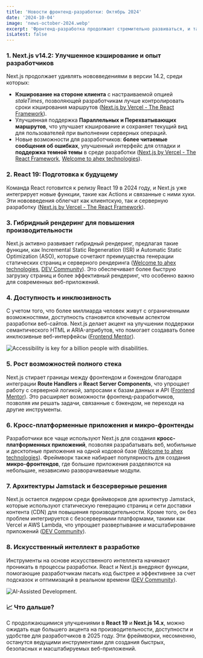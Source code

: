 ```yaml
---
title: 'Новости фронтенд-разработки: Октябрь 2024'
date: '2024-10-04'
image: 'news-october-2024.webp'
excerpt: 'Фронтенд-разработка продолжает стремительно развиваться, и такие фреймворки, как React и Next.js, остаются на передовой. Вот ключевые обновления и тенденции, которые можно выделить по итогам 2024 года:'
isLatest: false
---
```


### 1. Next.js v14.2: Улучшенное кэширование и опыт разработчиков

Next.js продолжает удивлять нововведениями в версии 14.2, среди которых:

-   **Кэширование на стороне клиента** с настраиваемой опцией _staleTimes_, позволяющей разработчикам лучше контролировать сроки кэширования маршрутов ([Next.js by Vercel - The React Framework](https://nextjs.org/blog/next-14-2)).
-   Улучшенная поддержка **Параллельных и Перехватывающих маршрутов**, что улучшает кэширование и сохраняет текущий вид для пользователей при выполнении серверных операций.
-   Новые возможности для разработчиков: **более читаемые сообщения об ошибках**, улучшенный интерфейс для отладки и **поддержка темной темы** в среде разработки ([Next.js by Vercel - The React Framework](https://nextjs.org/blog/next-14-2), [Welcome to ahex technologies](https://ahex.co/the-rise-of-next-js-in-2024-trends-and-predictions/)).

### 2. React 19: Подготовка к будущему

Команда React готовится к релизу React 19 в 2024 году, и Next.js уже интегрирует новые функции, такие как Actions и связанные с ними хуки. Эти нововведения облегчат как клиентскую, так и серверную разработку ([Next.js by Vercel - The React Framework](https://nextjs.org/blog/next-14-2)).

### 3. Гибридный рендеринг для повышения производительности

Next.js активно развивает гибридный рендеринг, предлагая такие функции, как Incremental Static Regeneration (ISR) и Automatic Static Optimization (ASO), которые сочетают преимущества генерации статических страниц и серверного рендеринга ([Welcome to ahex technologies](https://ahex.co/the-rise-of-next-js-in-2024-trends-and-predictions/), [DEV Community](https://dev.to/vyan/react-vs-nextjs-the-ultimate-guide-for-modern-web-development-in-2024-4j0k)). Это обеспечивает более быструю загрузку страниц и более эффективный рендеринг, что особенно важно для современных веб-приложений.

### 4. Доступность и инклюзивность

С учетом того, что более миллиарда человек живут с ограниченными возможностями, доступность становится ключевым аспектом разработки веб-сайтов. Next.js делает акцент на улучшении поддержки семантического HTML и ARIA-атрибутов, что помогает создавать более инклюзивные веб-интерфейсы ([Frontend Mentor](https://www.frontendmentor.io/articles/7-frontend-web-development-trends-for-2024-qtBD0H0hY3)).

![Accessibility is key for a billion people with disabilities.](accessibility.webp)

### 5. Рост возможностей полного стека

Next.js стирает границы между фронтендом и бэкендом благодаря интеграции **Route Handlers** и **React Server Components**, что упрощает работу с серверной логикой, запросами к базам данных и API ([Frontend Mentor](https://www.frontendmentor.io/articles/7-frontend-web-development-trends-for-2024-qtBD0H0hY3)). Это расширяет возможности фронтенд-разработчиков, позволяя им решать задачи, связанные с бэкендом, не переходя на другие инструменты.

### 6. Кросс-платформенные приложения и микро-фронтенды

Разработчики все чаще используют Next.js для создания **кросс-платформенных приложений**, позволяя разрабатывать веб, мобильные и десктопные приложения на одной кодовой базе ([Welcome to ahex technologies](https://ahex.co/the-rise-of-next-js-in-2024-trends-and-predictions/)). Фреймворк также набирает популярность для создания **микро-фронтендов**, где большие приложения разделяются на небольшие, независимо разворачиваемые модули.

### 7. Архитектуры Jamstack и безсерверные решения

Next.js остается лидером среди фреймворков для архитектур Jamstack, которые используют статическую генерацию страниц и сети доставки контента (CDN) для повышения производительности. Кроме того, он без проблем интегрируется с безсерверными платформами, такими как Vercel и AWS Lambda, что упрощает развертывание и масштабирование приложений ([DEV Community](https://dev.to/vyan/react-vs-nextjs-the-ultimate-guide-for-modern-web-development-in-2024-4j0k)).

### 8. Искусственный интеллект в разработке

Инструменты на основе искусственного интеллекта начинают проникать в процессы разработки. React и Next.js внедряют функции, помогающие разработчикам писать код быстрее и эффективнее за счет подсказок и оптимизаций в реальном времени ([DEV Community](https://dev.to/vyan/react-vs-nextjs-the-ultimate-guide-for-modern-web-development-in-2024-4j0k)).

![AI-Assisted Development.](ai-assisted-development.webp)

### 📈 Что дальше?

С продолжающимися улучшениями в **React 19** и **Next.js 14.x**, можно ожидать еще большего акцента на производительности, доступности и удобстве для разработчиков в 2025 году. Эти фреймворки, несомненно, останутся ведущими инструментами для создания быстрых, безопасных и масштабируемых веб-приложений.
